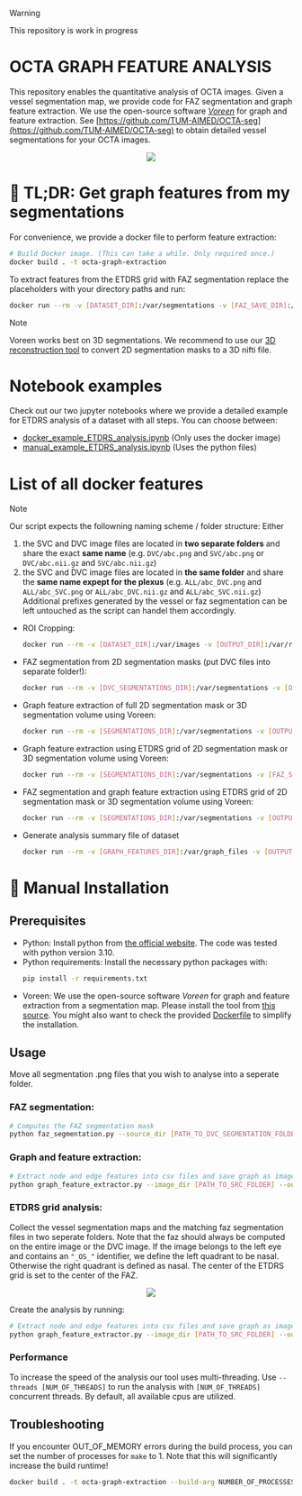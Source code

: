 > [!WARNING]
> This repository is work in progress
# OCTA GRAPH FEATURE ANALYSIS

This repository enables the quantitative analysis of OCTA images. Given a vessel segmentation map, we provide code for FAZ segmentation and graph feature extraction. We use the open-source software [*Voreen*](https://www.uni-muenster.de/Voreen/) for graph and feature extraction. See [https://github.com/TUM-AIMED/OCTA-seg](https://github.com/TUM-AIMED/OCTA-seg) to obtain detailed vessel segmentations for your OCTA images.
<div style="text-align:center">
    <img src="images/graph_extraction_pipeline.png" style="max-width:1000px">
</div>

# 🔴 TL;DR: Get graph features from my segmentations
For convenience, we provide a docker file to perform feature extraction:
```sh
# Build Docker image. (This can take a while. Only required once.)
docker build . -t octa-graph-extraction
``` 

To extract features from the ETDRS grid with FAZ segmentation replace the placeholders with your directory paths and run:
```sh
docker run --rm -v [DATASET_DIR]:/var/segmentations -v [FAZ_SAVE_DIR]:/var/faz -v [RESULT_DIR]:/var/results octa-graph-extraction etdrs_pipeline
``` 
> [!NOTE]
> Voreen works best on 3D segmentations. We recommend to use our [3D reconstruction tool](https://github.com/TUM-AIMED/OCTA-seg#3-generate-a-3d-reconstruction-of-your-2d-segmentation-map-results-will-be-given-as-nifti-file) to convert 2D segmentation masks to a 3D nifti file.

# Notebook examples
Check out our two jupyter notebooks where we provide a detailed example for ETDRS analysis of a dataset with all steps. You can choose between:
- [docker_example_ETDRS_analysis.ipynb](./docker_example_ETDRS_analysis.ipynb) (Only uses the docker image)
- [manual_example_ETDRS_analysis.ipynb](./manual_example_ETDRS_analysis.ipynb) (Uses the python files)

# List of all docker features
> [!NOTE]
> Our script expects the followning naming scheme / folder structure: Either
> 1) the SVC and DVC image files are located in **two separate folders** and share the exact **same name** (e.g. `DVC/abc.png` and `SVC/abc.png` or `DVC/abc.nii.gz` and `SVC/abc.nii.gz`)
> 2) the SVC and DVC image files are located in **the same folder** and share the **same name expept for the plexus** (e.g. `ALL/abc_DVC.png` and `ALL/abc_SVC.png` or `ALL/abc_DVC.nii.gz` and `ALL/abc_SVC.nii.gz`)
> Additional prefixes generated by the vessel or faz segmentation can be left untouched as the script can handel them accordingly.  

- ROI Cropping: 
    ```sh
    docker run --rm -v [DATASET_DIR]:/var/images -v [OUTPUT_DIR]:/var/results octa-graph-extraction roi
    ```
- FAZ segmentation from 2D segmentation masks (put DVC files into separate folder!):
    ```sh
    docker run --rm -v [DVC_SEGMENTATIONS_DIR]:/var/segmentations -v [OUTPUT_DIR]:/var/faz octa-graph-extraction faz_seg [--threads THREADS] [--num_samples NUM_SAMPLES]
    ```
- Graph feature extraction of full 2D segmentation mask or 3D segmentation volume using Voreen:
    ```sh
    docker run --rm -v [SEGMENTATIONS_DIR]:/var/segmentations -v [OUTPUT_DIR]:/var/results octa-graph-extraction graph_extraction_full [--bulge_size BULGE_SIZE] [--no_graph_image] [--no_colorize_graph] [--thresholds THRESHOLDS] [--generate_graph_file] [--threads THREADS] [--verbose]
    ```
- Graph feature extraction using ETDRS grid of 2D segmentation mask or 3D segmentation volume using Voreen:
    ```sh
    docker run --rm -v [SEGMENTATIONS_DIR]:/var/segmentations -v [FAZ_SEG_DIR]:/var/faz -v [OUTPUT_DIR]:/var/results octa-graph-extraction graph_extraction_etdrs [--bulge_size BULGE_SIZE] [--no_graph_image] [--no_colorize_graph] [--thresholds THRESHOLDS] [--generate_graph_file] [--threads THREADS] [--verbose]
    ```
- FAZ segmentation and graph feature extraction using ETDRS grid of 2D segmentation mask or 3D segmentation volume using Voreen:
    ```sh
    docker run --rm -v [SEGMENTATIONS_DIR]:/var/segmentations -v [OUTPUT_DIR]:/var/results octa-graph-extraction etdrs_pipeline [--bulge_size BULGE_SIZE] [--no_graph_image] [--no_colorize_graph] [--thresholds THRESHOLDS] [--generate_graph_file] [--threads THREADS] [--verbose]
    ```
- Generate analysis summary file of dataset
    ```sh
    docker run --rm -v [GRAPH_FEATURES_DIR]:/var/graph_files -v [OUTPUT_DIR]:/var/results [-v [FAZ_DIR]:/var/faz] octa-graph-extraction analysis [--radius_thresholds THRESHOLDS] [--from_3d] [--mm HEIGHT_IN_MM] [--radius_correction_factor FACTOR] [--etdrs] [--center_radius ETDRS_CENTER_RADIUS_IN_MM] [--inner_radius ETDRS_INNER_RADIUS_IN_MM]
    ```

# 🔵 Manual Installation
## Prerequisites
- Python: Install python from [the official website](https://www.python.org/downloads/). The code was tested with python version 3.10.
- Python requirements: Install the necessary python packages with:
    ```sh
    pip install -r requirements.txt
    ```
- Voreen: We use the open-source software *Voreen* for graph and feature extraction from a segmentation map. Please install the tool from [this source](https://github.com/jqmcginnis/voreen_tools). You might also want to check the provided [Dockerfile](Dockerfile) to simplify the installation.


## Usage
Move all segmentation .png files that you wish to analyse into a seperate folder.

### FAZ segmentation:
```sh
# Computes the FAZ segmentation mask
python faz_segmentation.py --source_dir [PATH_TO_DVC_SEGMENTATION_FOLDER] --source_files "/*.png" --output_dir [PATH_TO_RESULT_FOLDER]
```
### Graph and feature extraction:
```sh
# Extract node and edge features into csv files and save graph as image
python graph_feature_extractor.py --image_dir [PATH_TO_SRC_FOLDER] --output_dir [PATH_TO_RESULT_FOLDER] --voreen_tool_path [PATH_TO_BIN_FOLDER] --colorize_graph True
```
### ETDRS grid analysis:
Collect the vessel segmentation maps and the matching faz segmentation files in two seperate folders. Note that the faz should always be computed on the entire image or the DVC image. If the image belongs to the left eye and contains an `"_OS_"` identifier, we define the left quadrant to be nasal. Otherwise the right quadrant is defined as nasal. The center of the ETDRS grid is set to the center of the FAZ.
<div style="text-align:center">
    <img src="images/etdrs.png" style="max-width:900px">
</div>

Create the analysis by running:

```sh
# Extract node and edge features into csv files and save graph as image
python graph_feature_extractor.py --image_dir [PATH_TO_SRC_FOLDER] --output_dir [PATH_TO_RESULT_FOLDER] --voreen_tool_path [PATH_TO_BIN_FOLDER] --colorize_graph True --ETDRS --faz_dir [PATH_TO_FAZ_DIR]
```

### Performance
To increase the speed of the analysis our tool uses multi-threading. Use `--threads [NUM_OF_THREADS]` to run the analysis with `[NUM_OF_THREADS]` concurrent threads. By default, all available cpus are utilized.

## Troubleshooting
If you encounter OUT_OF_MEMORY errors during the build process, you can set the number of processes for `make` to 1. Note that this will significantly increase the build runtime!
```sh
docker build . -t octa-graph-extraction --build-arg NUMBER_OF_PROCESSES=1
```
